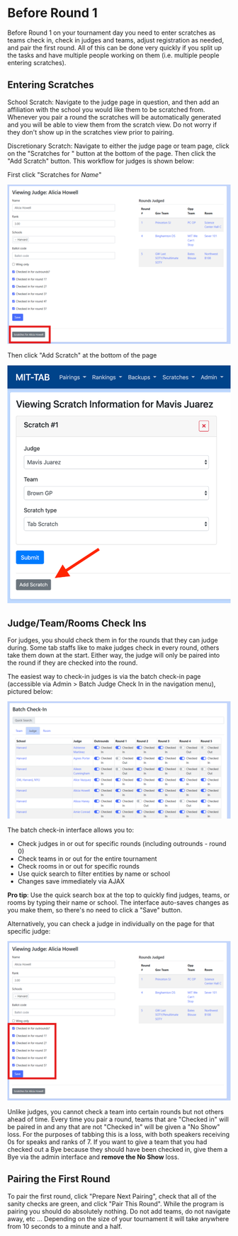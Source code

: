 # Before Round 1

Before Round 1 on your tournament day you need to enter scratches as teams
check in, check in judges and teams, adjust registration as needed, and pair the
first round.  All of this can be done very quickly if you split up the tasks and
have multiple people working on them (i.e. multiple people entering scratches).

## Entering Scratches

School Scratch: Navigate to the judge page in question, and then add an
affiliation with the school you would like them to be scratched from.
Whenever you pair a round the scratches will be automatically generated and you
will be able to view them from the scratch view. Do not worry if they don't
show up in the scratches view prior to pairing.

Discretionary Scratch: Navigate to either the judge page or team page,
click on the "Scratches for <Name>" button at the bottom of the page.
Then click the "Add Scratch" button.  This workflow for judges is shown below:

First click "Scratches for _Name_"

![](img/judge_view_scratches.png)

Then click "Add Scratch" at the bottom of the page

![](img/judge_add_scratch.png)

## Judge/Team/Rooms Check Ins

For judges, you should check them in for the rounds that they can judge during.
Some tab staffs like to make judges check in every round, others take them down
at the start.  Either way, the judge will only be paired into the round if they
are checked into the round.

The easiest way to check-in judges is via the batch check-in page (accessible via
Admin > Batch Judge Check In in the navigation menu), pictured below:

![](img/judge_batch_checkin.png)

The batch check-in interface allows you to:
- Check judges in or out for specific rounds (including outrounds - round 0)
- Check teams in or out for the entire tournament
- Check rooms in or out for specific rounds
- Use quick search to filter entities by name or school
- Changes save immediately via AJAX

**Pro tip**: Use the quick search box at the top to quickly find judges, teams, or rooms by typing their name or school. The interface auto-saves changes as you make them, so there's no need to click a "Save" button.

Alternatively, you can check a judge in individually on the page for that
specific judge:

![](img/judge_view_checkins.png)

Unlike judges, you cannot check a team into certain rounds but not others ahead
of time. Every time you pair a round, teams that are "Checked in" will be paired
in and any that are not "Checked in" will be given a "No Show" loss. For the
purposes of tabbing this is a loss, with both speakers receiving 0s for speaks
and ranks of 7.  If you want to give a team that you had checked out a Bye
because they should have been checked in, give them a Bye via the admin
interface and **remove the No Show** loss.

## Pairing the First Round

To pair the first round, click "Prepare Next Pairing", check that all of the
sanity checks are green, and click "Pair This Round".  While the program is
pairing you should do absolutely nothing.  Do not add teams, do not navigate
away, etc ... Depending on the size of your tournament it will take anywhere
from 10 seconds to a minute and a half.
